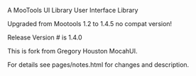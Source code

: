 A MooTools UI Library User Interface Library

Upgraded from Mootools 1.2 to 1.4.5 no compat version!

Release Version # is 1.4.0

This is fork from Gregory Houston MocahUI.


For details see pages/notes.html for changes and description.




